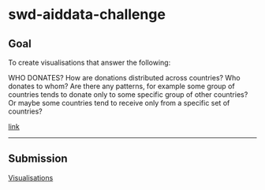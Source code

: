 # swd-aiddata-challenge

## Goal
To create visualisations that answer the following:

WHO DONATES? How are donations distributed across countries? Who donates to whom? Are there any patterns, for example some group of countries tends to donate only to some specific group of other countries? Or maybe some countries tend to receive only from a specific set of countries?

[link](http://www.storytellingwithdata.com/blog/2019/3/1/swdchallenge-visualize-this-data)

---
## Submission
[Visualisations](https://github.com/fifionachow/swd-aiddata-challenge/blob/master/swd-aiddata-visualisation.jpg)
